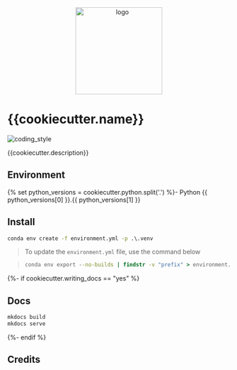 <div align="center">
    <img src="{{cookiecutter.img}}" alt="logo" height="196">
</div>

# {{cookiecutter.name}}

![coding_style](https://img.shields.io/badge/code%20style-black-000000.svg)

{{cookiecutter.description}}

## Environment

{% set python_versions = cookiecutter.python.split('.') %}- Python {{ python_versions[0] }}.{{ python_versions[1] }}

## Install

```cmd
conda env create -f environment.yml -p .\.venv
```

> To update the `environment.yml` file, use the command below

> ```cmd
> conda env export --no-builds | findstr -v "prefix" > environment.yml
> ```

{%- if cookiecutter.writing_docs == "yes" %}

## Docs

```cmd
mkdocs build
mkdocs serve
```
{%- endif %}

## Credits
